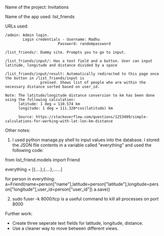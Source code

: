 Name of the project: Invitations

Name of the app used: list_friends

URLs used:

	/admin: Admin login.
			Login credentials - Username: Madhu 
				            Password: randompassword

	/list_friends/: Dummy site. Prompts you to go to input.

	/list_friends/input/: Has a text field and a button. User can input latitude, longitude and distance divided by a space

	/list_friends/input/result: Automatically redirected to this page once the button in /list_friends/input is
				    pressed. Shows list of people who are within the necessary distance sorted based on user_id.

	Note: The latitude/longitude distance conversion to km has been done using the following calculation:
		  latitude: 1 deg = 110.574 km
		  longitude: 1 deg = 111.320*cos(latitude) km

		  Source: https://stackoverflow.com/questions/1253499/simple-calculations-for-working-with-lat-lon-km-distance

Other notes:

1) I used python manage.py shell to input values into the database. I stored the JSON file contents in a variable called "everything" and used the following code:

from list_friend.models import Friend

everything = [{....},{....},......]

for person in everything:
	a=Friend(name=person["name"],latitude=person["latitude"],longitude=person["longitude"],user_id=person["user_id"])
	a.save()

2) sudo fuser -k 8000/tcp is a useful command to kill all processes on port 8000


Further work:
* Create three seperate text fields for latitude, longitude, distance.
* Use a cleaner way to move between different views.
